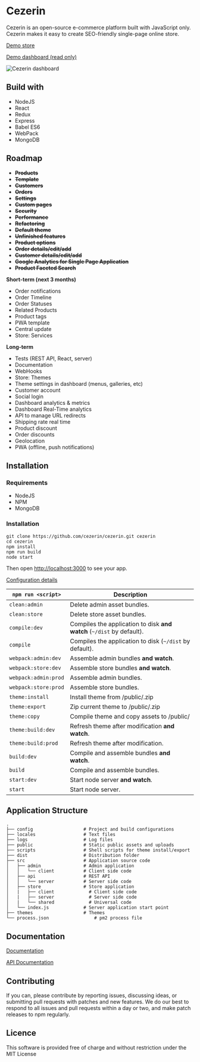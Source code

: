 # Cezerin

Cezerin is an open-source e-commerce platform built with JavaScript only. Cezerin makes it easy to create SEO-friendly single-page online store.

[Demo store](https://store.cezerin.com)

[Demo dashboard (read only)](https://store.cezerin.com/admin/login?token=eyJhbGciOiJIUzI1NiIsInR5cCI6IkpXVCJ9.eyJlbWFpbCI6InB1YmxpY0BjZXplcmluLmNvbSIsInNjb3BlcyI6WyJyZWFkOnNldHRpbmdzIiwicmVhZDpwYXltZW50X21ldGhvZHMiLCJyZWFkOnNoaXBwaW5nX21ldGhvZHMiLCJyZWFkOnNpdGVtYXAiLCJyZWFkOnRoZW1lcyIsInJlYWQ6b3JkZXJfc3RhdHVzZXMiLCJyZWFkOnBhZ2VzIiwicmVhZDpjdXN0b21lcl9ncm91cHMiLCJyZWFkOmN1c3RvbWVycyIsInJlYWQ6b3JkZXJzIiwicmVhZDpwcm9kdWN0X2NhdGVnb3JpZXMiLCJyZWFkOnByb2R1Y3RzIiwiZGFzaGJvYXJkIl0sImp0aSI6IjU5MzkyZjRkMWMwYTQzMDEyMDE2YmEyNSIsImlhdCI6MTQ5NjkxOTg4NSwiZXhwIjoxNTEyNDcxODg1fQ._x3vJ9NoBL1zdNwFvTRFvAQv3HbwCeW53yt14hRm99U)

![Cezerin dashboard](https://cezerin.com/assets/images/cezerin-dashboard.png)


## Build with

* NodeJS
* React
* Redux
* Express
* Babel ES6
* WebPack
* MongoDB


## Roadmap

* ~~**Products**~~
* ~~**Template**~~
* ~~**Customers**~~
* ~~**Orders**~~
* ~~**Settings**~~
* ~~**Custom pages**~~
* ~~**Security**~~
* ~~**Performance**~~
* ~~**Refactoring**~~
* ~~**Default theme**~~
* ~~**Unfinished features**~~
* ~~**Product options**~~
* ~~**Order details/edit/add**~~
* ~~**Customer details/edit/add**~~
* ~~**Google Analytics for Single Page Application**~~
* ~~**Product Faceted Search**~~

**Short-term (next 3 months)**
* Order notifications
* Order Timeline
* Order Statuses
* Related Products
* Product tags
* PWA template
* Central update
* Store: Services

**Long-term**
* Tests (REST API, React, server)
* Documentation
* WebHooks
* Store: Themes
* Theme settings in dashboard (menus, galleries, etc)
* Customer account
* Social login
* Dashboard analytics & metrics
* Dashboard Real-Time analytics
* API to manage URL redirects
* Shipping rate real time
* Product discount
* Order discounts
* Geolocation
* PWA (offline, push notifications)


## Installation

### Requirements
* NodeJS
* NPM
* MongoDB


### Installation

```shell
git clone https://github.com/cezerin/cezerin.git cezerin
cd cezerin
npm install
npm run build
node start
```

Then open <http://localhost:3000> to see your app.

[Configuration details](https://docs.cezerin.com/configuration.html)


|`npm run <script>`|Description|
|------------------|-----------|
|`clean:admin`|Delete admin asset bundles.|
|`clean:store`|Delete store asset bundles.|
|`compile:dev`|Compiles the application to disk **and watch** (`~/dist` by default).|
|`compile`|Compiles the application to disk (`~/dist` by default).|
|`webpack:admin:dev`|Assemble admin bundles **and watch**.|
|`webpack:store:dev`|Assemble store bundles **and watch**.|
|`webpack:admin:prod`|Assemble admin bundles.|
|`webpack:store:prod`|Assemble store bundles.|
|`theme:install`|Install theme from /public/<file>.zip|
|`theme:export`|Zip current theme to /public/<file>.zip|
|`theme:copy`|Compile theme and copy assets to /public/|
|`theme:build:dev`|Refresh theme after modification **and watch**.|
|`theme:build:prod`|Refresh theme after modification.|
|`build:dev`|Compile and assemble bundles **and watch**.|
|`build`|Compile and assemble bundles.|
|`start:dev`|Start node server **and watch**.|
|`start`|Start node server.|


## Application Structure


```
.
├── config                   # Project and build configurations
├── locales                  # Text files
├── logs                     # Log files
├── public                   # Static public assets and uploads
├── scripts                  # Shell scripts for theme install/export
├── dist                     # Distribution folder
├── src                      # Application source code
│   ├── admin                # Admin application
│   │   └── client           # Client side code
│   ├── api                  # REST API
│   │   └── server           # Server side code
│   ├── store                # Store application
│   |   ├── client             # Client side code
│   |   ├── server             # Server side code
│   |   └── shared             # Universal code
│   └── index.js             # Server application start point
├── themes                   # Themes
└── process.json                 # pm2 process file
```


## Documentation

[Documentation](https://github.com/cezerin/cezerin/wiki)

[API Documentation](https://api.cezerin.com)


## Contributing

If you can, please contribute by reporting issues, discussing ideas, or submitting pull requests with patches and new features. We do our best to respond to all issues and pull requests within a day or two, and make patch releases to npm regularly.


## Licence

This software is provided free of charge and without restriction under the MIT License
